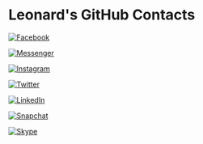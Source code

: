 # Leonard's GitHub Contacts

[![Facebook](https://img.shields.io/badge/Facebook-1877F2?style=for-the-badge&logo=facebook&logoColor=white)](https://www.facebook.com/sheeeng)

[![Messenger](https://img.shields.io/badge/Messenger-00B2FF?style=for-the-badge&logo=messenger&logoColor=white)](http://m.me/sheeeng)

[![Instagram](https://img.shields.io/badge/Instagram-E4405F?style=for-the-badge&logo=instagram&logoColor=white)](https://www.instagram.com/leeonarding/)

[![Twitter](https://img.shields.io/badge/Twitter-1DA1F2?style=for-the-badge&logo=twitter&logoColor=white)](https://twitter.com/sheeeng)

[![LinkedIn](https://img.shields.io/badge/LinkedIn-0077B5?style=for-the-badge&logo=linkedin&logoColor=white)](https://www.linkedin.com/in/sheeeng/)

[![Snapchat](https://img.shields.io/badge/Snapchat-%23FFFC00.svg?style=for-the-badge&logo=Snapchat&logoColor=white)](https://www.snapchat.com/add/lenutlee)

[![Skype](https://img.shields.io/badge/Skype-00AFF0?style=for-the-badge&logo=skype&logoColor=white)](skype:sheeeng?chat)

<!-- [![Dribble](https://img.shields.io/badge/Dribbble-EA4C89?style=for-the-badge&logo=dribbble&logoColor=white)] -->
